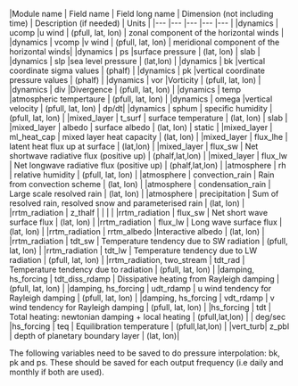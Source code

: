 |Module name   	| Field name  	|  Field long name 	|  Dimension (not including time) 	| Description (if needed)  	| Units |
|---	          |---	          |---	              |---	                              |---	                      |
|dynamics |	ucomp	|u wind	| (pfull, lat, lon)	| zonal component of the horizontal winds |
|dynamics |	vcomp	|v wind	| (pfull, lat, lon)	| meridional component of the horizontal winds|
|dynamics |	ps	    |surface pressure	| (lat, lon)	| slab |
|dynamics |	slp	    |sea level pressure	| (lat,lon)	|
|dynamics |	bk	    |vertical coordinate sigma values	| (phalf)	|
|dynamics |	pk	    |vertical coordinate pressure values	| (phalf)	|
|dynamics |	vor	    |Vorticity	| (pfull, lat, lon)	|
|dynamics |	div	    |Divergence	| (pfull, lat, lon)	|
|dynamics |	temp	  |atmospheric tempertaure	| (pfull, lat, lon)	|
|dynamics |	omega	  |vertical velocity	| (pfull, lat, lon)	| dp/dt|
|dynamics |	sphum	  | specific humidity	| (pfull, lat, lon)	|
|mixed_layer | t_surf |	surface temperature	| (lat, lon) | slab |
|mixed_layer | albedo | surface albedo | (lat, lon) | static |
|mixed_layer | ml_heat_cap | mixed layer heat capacity | (lat, lon) | 
|mixed_layer |	flux_lhe	| latent heat flux up at surface	| (lat,lon) |
|mixed_layer |	flux_sw	| Net shortwave radiative flux (positive up)	| (phalf,lat,lon) |
|mixed_layer |	flux_lw	| Net longwave radiative flux (positive up)	 | (phalf,lat,lon) |
|atmosphere |	rh	  | relative humidity |	(pfull, lat, lon)	|
|atmosphere |	convection_rain	| Rain from convection scheme	| (lat, lon)	|
|atmosphere |	condensation_rain |	Large scale resolved rain	| (lat, lon)	|
|atmosphere |	precipitation |	Sum of resolved rain, resolved snow and parameterised rain 	| (lat, lon)	|
|rrtm_radiation |  z_thalf 	|   	|   	|   	|
|rrtm_radiation |	flux_sw	| Net short wave surface flux	| (lat, lon)	|
|rrtm_radiation |	flux_lw	| Long wave surface flux	| (lat, lon)	|
|rrtm_radiation |	rrtm_albedo	 |Interactive albedo	| (lat, lon)	|
|rrtm_radiation | 	tdt_sw	 | Temperature tendency due to SW radiation	| (pfull, lat, lon)	|
|rrtm_radiation |	tdt_lw	| Temperature tendency due to LW radiation	| (pfull, lat, lon)	|
|rrtm_radiation, two_stream |	tdt_rad	| Temperature tendency due to radiation | 	(pfull, lat, lon)	|
|damping, hs_forcing |	tdt_diss_rdamp |	Dissipative heating from Rayleigh damping	| (pfull, lat, lon)	|
|damping, hs_forcing |	udt_rdamp |	u wind tendency for Rayleigh damping	| (pfull, lat, lon)	|
|damping, hs_forcing |	vdt_rdamp |	v wind tendency for Rayleigh damping	| (pfull, lat, lon)	|
|hs_forcing |   	tdt	| Total heating: newtonian damping + local heating | (pfull,lat,lon) | | deg/sec
|hs_forcing |   	teq	| Equilibration temperature | (pfull,lat,lon) |
|vert_turb|	z_pbl	| depth of planetary boundary layer	| (lat, lon)| 	


The following variables need to be saved to do pressure interpolation: bk, pk and ps. These should be saved for each output frequency (i.e daily and monthly if both are used).
